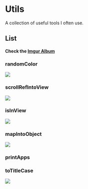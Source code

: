 # Utils

A collection of useful tools I often use.

## List

#### Check the [Imgur Album](https://imgur.com/a/0WBSoaM)

### randomColor

![](https://i.imgur.com/hMC3SVR.png)

### scrollRefIntoView

![](https://i.imgur.com/w8ezWOC.png)

### isInView

![](https://i.imgur.com/xwPxt1x.png)

### mapIntoObject

![](https://i.imgur.com/Qo9jr9R.png)

### printApps


### toTitleCase

![](https://i.imgur.com/Q7ZVuc2.png)
